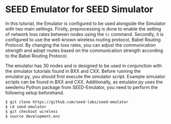 # SEED Emulator for SEED Simulator

In this tutorial, the Emulator is configured to be used alongside the Simulator with two main settings. Firstly, preprocessing is done to enable the setting of network loss rates between nodes using the `tc` command. Secondly, it is configured to use the well-known wireless routing protocol, Babel Routing Protocol. By changing the loss rates, you can adjust the communication strength and adopt routes based on the communication strength according to the Babel Routing Protocol.

The emulator has 30 nodes and is designed to be used in conjunction with the simulator tutorials found in BXX and CXX. Before running the emulator.py, you should first execute the simulator script. Example simulator scripts can be found in BXX and CXX. Additionally, as emulator.py uses the seedemu Python package from SEED-Emulator, you need to perform the following setup beforehand.

```sh
$ git clone https://github.com/seed-labs/seed-emulator
$ cd seed-emulator
$ git checkout wireless
$ source development.env
```



